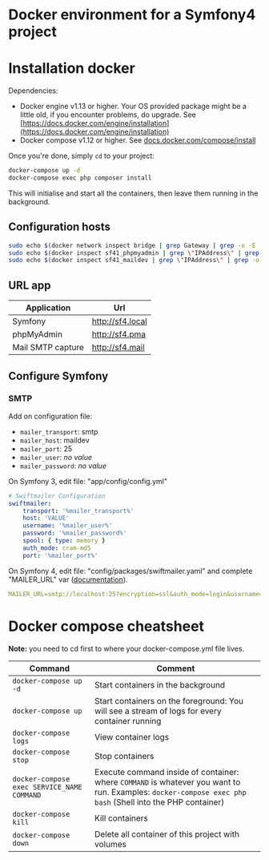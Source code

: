 Docker environment for a Symfony4 project
==================================

# Installation docker
Dependencies:

  * Docker engine v1.13 or higher. Your OS provided package might be a little old, if you encounter problems, do upgrade. See [https://docs.docker.com/engine/installation](https://docs.docker.com/engine/installation)
  * Docker compose v1.12 or higher. See [docs.docker.com/compose/install](https://docs.docker.com/compose/install/)

Once you're done, simply `cd` to your project:

```sh
docker-compose up -d
docker-compose exec php composer install
```

This will initialise and start all the containers, then leave them running in the background.


## Configuration hosts

```sh
sudo echo $(docker network inspect bridge | grep Gateway | grep -o -E '[0-9\.]+') "sf4.local" >> /etc/hosts
sudo echo $(docker inspect sf41_phpmyadmin | grep \"IPAddress\" | grep -o -E '[0-9\.]+') "sf4.pma" >> /etc/hosts
sudo echo $(docker inspect sf41_maildev | grep \"IPAddress\" | grep -o -E '[0-9\.]+') "sf4.mail" >> /etc/hosts
```

## URL app

| **Application**   | **Url**          |
| ----------------- | ---------------- |
| Symfony           | http://sf4.local |
| phpMyAdmin        | http://sf4.pma   |
| Mail SMTP capture | http://sf4.mail  |


## Configure Symfony

### SMTP
Add on configuration file:

* `mailer_transport`: smtp
* `mailer_host`: maildev
* `mailer_port`: 25
* `mailer_user`: _no value_
* `mailer_password`: _no value_


On Symfony 3, edit file: "app/config/config.yml"

```yml
# Swiftmailer Configuration
swiftmailer:
    transport: '%mailer_transport%'
    host: 'VALUE'
    username: '%mailer_user%'
    password: '%mailer_password%'
    spool: { type: memory }
    auth_mode: cram-md5
    port: '%mailer_port%'
```

On Symfony 4, edit file: "config/packages/swiftmailer.yaml" and complete "MAILER_URL" var ([documentation](https://symfony.com/doc/current/email.html)).

```yml
MAILER_URL=smtp://localhost:25?encryption=ssl&auth_mode=login&username=&password=
```



# Docker compose cheatsheet
**Note:** you need to cd first to where your docker-compose.yml file lives.

|**Command**|**Comment**|
| -- | -- |
| `docker-compose up -d` | Start containers in the background |
| `docker-compose up` | Start containers on the foreground: You will see a stream of logs for every container running |
| `docker-compose logs` | View container logs |
| `docker-compose stop` | Stop containers |
| `docker-compose exec SERVICE_NAME COMMAND` | Execute command inside of container: where `COMMAND` is whatever you want to run. Examples: `docker-compose exec php bash` (Shell into the PHP container) |
| `docker-compose kill` | Kill containers |
| `docker-compose down` | Delete all container of this project with volumes |

